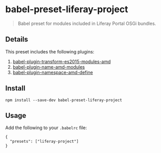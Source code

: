 # babel-preset-liferay-project

> Babel preset for modules included in Liferay Portal OSGi bundles.

## Details

This preset includes the following plugins:

1. [babel-plugin-transform-es2015-modules-amd](https://github.com/izaera/liferay-npm-build-tools/tree/master/packages/babel-plugin-transform-es2015-modules-amd)
2. [babel-plugin-name-amd-modules](https://github.com/izaera/liferay-npm-build-tools/tree/master/packages/babel-plugin-name-amd-modules)
3. [babel-plugin-namespace-amd-define](https://github.com/izaera/liferay-npm-build-tools/tree/master/packages/babel-plugin-namespace-amd-define)

## Install

```
npm install --save-dev babel-preset-liferay-project
```

## Usage

Add the following to your `.babelrc` file:

```
{
  "presets": ["liferay-project"]
}
```